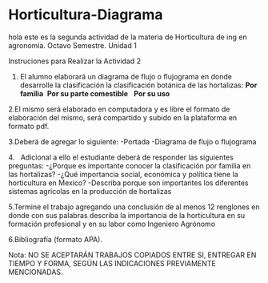 # Horticultura-Diagrama
hola este es la segunda actividad de la materia de Horticultura de ing en agronomia.
Octavo Semestre.
Unidad 1 

Instruciones para Realizar la Actividad 2

1.  El alumno elaborará un diagrama de flujo o flujograma en donde desarrolle la clasificación la clasificación botánica de las hortalizas:
 **Por familia**
 **Por su parte comestible**
  **Por su uso**

2.El mismo será elaborado en computadora y es libre el formato de elaboración del mismo, será compartido y subido en la plataforma en formato pdf.

3.Deberá de agregar lo siguiente:
-Portada
-Diagrama de flujo o flujograma

4.   Adicional a ello el estudiante deberá de responder las siguientes preguntas:
-¿Porque es importante conocer la clasificación por familia en las hortalizas?
-¿Qué importancia social, económica y política tiene la horticultura en Mexico?
-Describa porque son importantes los diferentes sistemas agrícolas en la producción de hortalizas

5.Termine el trabajo agregando una conclusión de al menos 12 renglones en donde con sus palabras describa la importancia de la horticultura en su formación profesional y en su labor como Ingeniero Agrónomo

6.Bibliografía (formato APA).

Nota: NO SE ACEPTARÁN TRABAJOS COPIADOS ENTRE SI, ENTREGAR EN TIEMPO Y FORMA, SEGÚN LAS INDICACIONES PREVIAMENTE MENCIONADAS.
